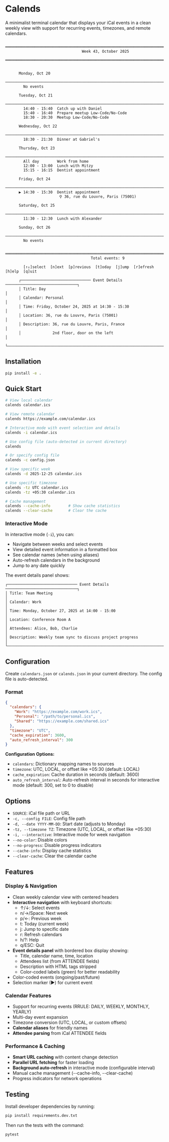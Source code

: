 # Calends

A minimalist terminal calendar that displays your iCal events in a clean weekly view with support for recurring events, timezones, and remote calendars.

```
      ════════════════════════════════════════════════════════════════════════════════
                                  Week 43, October 2025
      ════════════════════════════════════════════════════════════════════════════════


      Monday, Oct 20
      ────────────────────────────────────────────────────────────────────────────────
        No events

      Tuesday, Oct 21
      ────────────────────────────────────────────────────────────────────────────────
        14:40 - 15:40  Catch up with Daniel
        15:40 - 16:40  Prepare meetup Low-Code/No-Code
        18:30 - 20:30  Meetup Low-Code/No-Code

      Wednesday, Oct 22
      ────────────────────────────────────────────────────────────────────────────────
        18:30 - 21:30  Dinner at Gabriel's

      Thursday, Oct 23
      ────────────────────────────────────────────────────────────────────────────────
        All day        Work from home
        12:00 - 13:00  Lunch with Mitzy
        15:15 - 16:15  Dentist appointment

      Friday, Oct 24
      ────────────────────────────────────────────────────────────────────────────────
      ▶ 14:30 - 15:30  Dentist appointment
                        ⚲ 36, rue du Louvre, Paris (75001)

      Saturday, Oct 25
      ────────────────────────────────────────────────────────────────────────────────
        11:30 - 12:30  Lunch with Alexander

      Sunday, Oct 26
      ────────────────────────────────────────────────────────────────────────────────
        No events

      ════════════════════════════════════════════════════════════════════════════════
                                      Total events: 9

        [↑↓]select  [n]ext  [p]revious  [t]oday  [j]ump  [r]efresh  [h]elp  [q]uit

      ┌─────────────────────────────── Event Details ────────────────────────────────┐
      │ Title: Day                                                                   │
      │ Calendar: Personal                                                           │
      │ Time: Friday, October 24, 2025 at 14:30 - 15:30                              │
      │ Location: 36, rue du Louvre, Paris (75001)                                   │
      │ Description: 36, rue du Louvre, Paris, France                                │
      │              2nd floor, door on the left                                     │
      └──────────────────────────────────────────────────────────────────────────────┘
```

## Installation

```bash
pip install -e .
```

## Quick Start

```bash
# View local calendar
calends calendar.ics

# View remote calendar
calends https://example.com/calendar.ics

# Interactive mode with event selection and details
calends -i calendar.ics

# Use config file (auto-detected in current directory)
calends

# Or specify config file
calends -c config.json

# View specific week
calends -d 2025-12-25 calendar.ics

# Use specific timezone
calends -tz UTC calendar.ics
calends -tz +05:30 calendar.ics

# Cache management
calends --cache-info        # Show cache statistics
calends --clear-cache       # Clear the cache
```

### Interactive Mode

In interactive mode (`-i`), you can:
- Navigate between weeks and select events
- View detailed event information in a formatted box
- See calendar names (when using aliases)
- Auto-refresh calendars in the background
- Jump to any date quickly

The event details panel shows:
```
┌─────────────────────────────── Event Details ────────────────────────────────┐
│ Title: Team Meeting                                                          │
│ Calendar: Work                                                               │
│ Time: Monday, October 27, 2025 at 14:00 - 15:00                             │
│ Location: Conference Room A                                                  │
│ Attendees: Alice, Bob, Charlie                                               │
│ Description: Weekly team sync to discuss project progress                    │
└──────────────────────────────────────────────────────────────────────────────┘
```

## Configuration

Create `calendars.json` or `calends.json` in your current directory. The config file is auto-detected.

### Format

```json
{
  "calendars": {
    "Work": "https://example.com/work.ics",
    "Personal": "/path/to/personal.ics",
    "Shared": "https://example.com/shared.ics"
  },
  "timezone": "UTC",
  "cache_expiration": 3600,
  "auto_refresh_interval": 300
}
```

**Configuration Options:**
- `calendars`: Dictionary mapping names to sources
- `timezone`: UTC, LOCAL, or offset like +05:30 (default: LOCAL)
- `cache_expiration`: Cache duration in seconds (default: 3600)
- `auto_refresh_interval`: Auto-refresh interval in seconds for interactive mode (default: 300, set to 0 to disable)

## Options

- `SOURCE`: iCal file path or URL
- `-c, --config FILE`: Config file path
- `-d, --date YYYY-MM-DD`: Start date (adjusts to Monday)
- `-tz, --timezone TZ`: Timezone (UTC, LOCAL, or offset like +05:30)
- `-i, --interactive`: Interactive mode for week navigation
- `--no-color`: Disable colors
- `--no-progress`: Disable progress indicators
- `--cache-info`: Display cache statistics
- `--clear-cache`: Clear the calendar cache

## Features

### Display & Navigation
- Clean weekly calendar view with centered headers
- **Interactive navigation** with keyboard shortcuts:
  - ↑/↓: Select events
  - n/→/Space: Next week
  - p/←: Previous week
  - t: Today (current week)
  - j: Jump to specific date
  - r: Refresh calendars
  - h/?: Help
  - q/ESC: Quit
- **Event details panel** with bordered box display showing:
  - Title, calendar name, time, location
  - Attendees list (from ATTENDEE fields)
  - Description with HTML tags stripped
  - Color-coded labels (green) for better readability
- Color-coded events (ongoing/past/future)
- Selection marker (▶) for current event

### Calendar Features
- Support for recurring events (RRULE: DAILY, WEEKLY, MONTHLY, YEARLY)
- Multi-day event expansion
- Timezone conversion (UTC, LOCAL, or custom offsets)
- **Calendar aliases** for friendly names
- **Attendee parsing** from iCal ATTENDEE fields

### Performance & Caching
- **Smart URL caching** with content change detection
- **Parallel URL fetching** for faster loading
- **Background auto-refresh** in interactive mode (configurable interval)
- Manual cache management (--cache-info, --clear-cache)
- Progress indicators for network operations

## Testing

Install developer dependencies by running:

```bash
pip install requirements.dev.txt
```

Then run the tests with the command:
```bash
pytest
```
